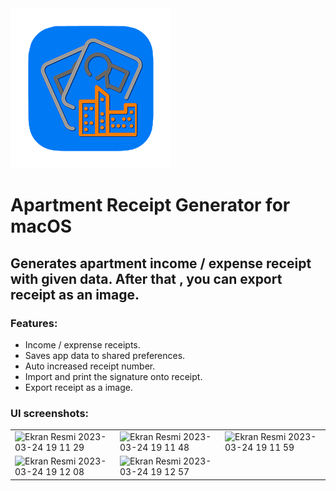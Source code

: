 <img src="/aptreceipt/Assets.xcassets/Logo.imageset/aparment_macos-2@256.png" width="256" />

# Apartment Receipt Generator for macOS

## Generates apartment income / expense receipt with given data. After that , you can export receipt as an image.

### Features:

* Income / exprense receipts.
* Saves app data to shared preferences.
* Auto increased receipt number.
* Import and print  the signature onto receipt.
* Export receipt as a image.



### UI screenshots:
<table>
<tr>
<td>
  <img width="752" alt="Ekran Resmi 2023-03-24 19 11 29" src="https://user-images.githubusercontent.com/23173536/227581673-58262298-7893-4e3e-96d1-ed9caa0c99e7.png">
</td>
<td>
  <img width="752" alt="Ekran Resmi 2023-03-24 19 11 48" src="https://user-images.githubusercontent.com/23173536/227581730-44871ccb-984c-4e9e-8d65-ac13acb49dce.png">
</td>
  <td>
<img width="752" alt="Ekran Resmi 2023-03-24 19 11 59" src="https://user-images.githubusercontent.com/23173536/227581858-7e4127f0-8ffe-446e-856f-060e495e1497.png">
</td>
</tr>
<tr>
<td>
  <img width="752" alt="Ekran Resmi 2023-03-24 19 12 08" src="https://user-images.githubusercontent.com/23173536/227581885-5cd516f9-bfed-44ac-bdfd-2c754fa551b2.png">
</td>
<td>
  <img width="752" alt="Ekran Resmi 2023-03-24 19 12 57" src="https://user-images.githubusercontent.com/23173536/227581941-88fb1351-84bf-4dd1-9d9b-9d22bbd74cda.png">
</td>
</tr>
</table>

